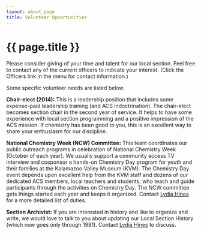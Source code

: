 ```yaml
---
layout: about_page
title: Volunteer Opportunities
---
```


{{ page.title }}
===
Please consider giving of your time and talent for our local section. Feel free to contact any of the current officers to indicate your interest. (Click the Officers link in the menu for contact information.)

Some specific volunteer needs are listed below.

**Chair-elect (2014):** This is a leadership position that includes some
expense-paid leadership training (and ACS indoctrination). The
chair-elect becomes section chair in the second year of service. It
helps to have some experience with local section programming and a
positive impression of the ACS mission. If chemistry has been good to
you, this is an excellent way to share your enthusiasm for our
discipline.

**National Chemistry Week (NCW) Committee:** This team coordinates our
public outreach programs in celebration of National Chemistry Week
(October of each year). We usually support a community access TV
interview and cosponsor a hands-on Chemistry Day program for youth and
their families at the Kalamazoo Valley Museum (KVM). The Chemistry Day
event depends upon excellent help from the KVM staff and dozens of our
dedicated ACS members, local teachers and students, who teach and
guide participants through the activities on Chemistry Day. The NCW
committee gets things started each year and keeps it
organized. Contact [Lydia Hines](mailto:lemhwgh@gmail.com "Email Lydia")
for a more detailed list of duties.

**Section Archivist:** If you are interested in history and like to
organize and write, we would love to talk to you about updating our
Local Section History (which now goes only through 1981). Contact
[Lydia Hines](mailto:lemhwgh@gmail.com "Email Lydia") to discuss.
